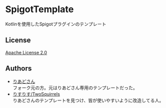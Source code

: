 # SpigotTemplate

Kotlinを使用したSpigotプラグインのテンプレート  

## License

[Apache License 2.0](/LICENSE)

## Authors

- [りあどさん](https://github.com/ReyADayer)  
  フォーク元の方。元はりあどさん専用のテンプレートだった。  
- [りすりす/TwoSquirrels](https://github.com/TwoSquirrels)  
  りあどさんのテンプレートを見つけ、皆が使いやすいように改造してる人。  
